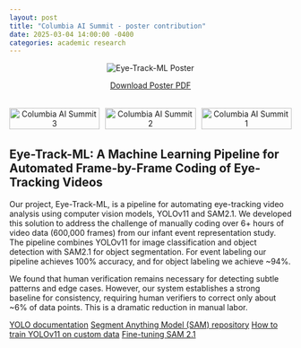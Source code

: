 ```yaml
---
layout: post
title: "Columbia AI Summit - poster contribution"
date: 2025-03-04 14:00:00 -0400
categories: academic research
---
```


<div style="text-align: center; margin-bottom: 2rem;">
  <img src="https://raw.githubusercontent.com/yurigushiken/yurigushiken.github.io/main/media/poster-eye-track-ml.jpg"
       alt="Eye-Track-ML Poster"
       style="max-width: 100%; height: auto;" />
  <p>
    <a href="https://drive.google.com/file/d/1lyNk8Ul3Oee55g5OEn9xrU0beRvYMDWP/view" target="_blank">
      Download Poster PDF
    </a>
  </p>
</div>

<div style="display: flex; justify-content: space-between; margin-bottom: 2rem;">
  <div style="width: 32%; text-align: center;">
    <img src="https://raw.githubusercontent.com/yurigushiken/yurigushiken.github.io/main/media/columbiaAIsummeit-20250304_133837.jpg"
         alt="Columbia AI Summit 3"
         style="width: 100%; height: auto;" />
  </div>
  <div style="width: 32%; text-align: center;">
    <img src="https://raw.githubusercontent.com/yurigushiken/yurigushiken.github.io/main/media/columbiaAIsummeit-20250304_123812.jpg"
         alt="Columbia AI Summit 2"
         style="width: 100%; height: auto;" />
  </div>
  <div style="width: 32%; text-align: center;">
    <img src="https://raw.githubusercontent.com/yurigushiken/yurigushiken.github.io/main/media/columbiaAIsummeit-20250304_144451.jpg"
         alt="Columbia AI Summit 1"
         style="width: 100%; height: auto;" />
  </div>
</div>

## Eye-Track-ML: A Machine Learning Pipeline for Automated Frame-by-Frame Coding of Eye-Tracking Videos

Our project, Eye-Track-ML, is a pipeline for automating eye-tracking video analysis using computer vision models, YOLOv11 and SAM2.1. We developed this solution to address the challenge of manually coding over 6+ hours of video data (600,000 frames) from our infant event representation study. The pipeline combines YOLOv11 for image classification and object detection with SAM2.1 for object segmentation. 
For event labeling our pipeline achieves 100% accuracy, and for object labeling we achieve ~94%.

We found that human verification remains necessary for detecting subtle patterns and edge cases. However, our system establishes a strong baseline for consistency, requiring human verifiers to correct only about ~6% of data points. This is a dramatic reduction in manual labor. 

[YOLO documentation](https://docs.ultralytics.com/)
[Segment Anything Model (SAM) repository](https://github.com/facebookresearch/segment-anything)
[How to train YOLOv11 on custom data](https://blog.roboflow.com/yolov11-how-to-train-custom-data/)
[Fine-tuning SAM 2.1](https://blog.roboflow.com/fine-tune-sam-2-1/)
 